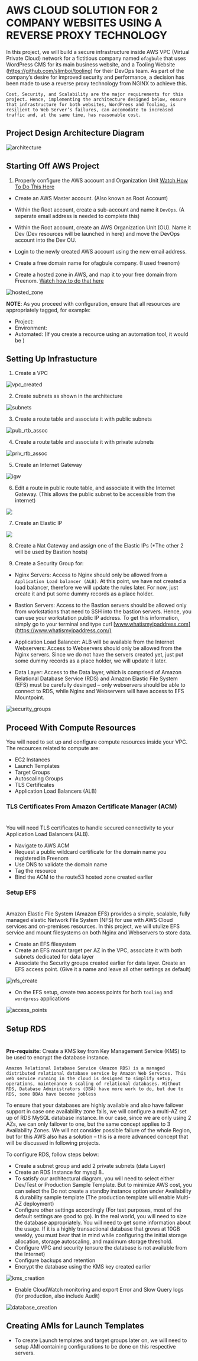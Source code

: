 # AWS CLOUD SOLUTION FOR 2 COMPANY WEBSITES USING A REVERSE PROXY TECHNOLOGY

In this project, we will build a secure infrastructure inside AWS VPC (Virtual Private Cloud) network for a fictitious company named `ofagbule` that uses WordPress CMS for its main business website, and a Tooling Website (https://github.com/slimboi/tooling) for their DevOps team. As part of the company’s desire for improved security and performance, a decision has been made to use a reverse proxy technology from NGINX to achieve this.

`Cost, Security, and Scalability are the major requirements for this project. Hence, implementing the architecture designed below, ensure that infrastructure for both websites, WordPress and Tooling, is resilient to Web Server’s failures, can accomodate to increased traffic and, at the same time, has reasonable cost.`

## Project Design Architecture Diagram

![architecture](./img/1.architecture.PNG)

## Starting Off AWS Project

1. Properly configure the AWS account and Organization Unit [Watch How To Do This Here](https://youtu.be/9PQYCc_20-Q)
   
- Create an AWS Master account. (Also known as Root Account)
- Within the Root account, create a sub-account and name it `DevOps`. (A seperate email address is needed to complete this)
- Within the Root account, create an AWS Organization Unit (OU). Name it Dev (Dev resources will be launched in here) and move the DevOps account into the Dev OU.
- Login to the newly created AWS account using the new email address.
- Create a free domain name for ofagbule company. (I used freenom)

- Create a hosted zone in AWS, and map it to your free domain from Freenom. [Watch how to do that here](https://youtu.be/IjcHp94Hq8A)

![hosted_zone](./img/2.hosted_zone.png)

**NOTE**: As you proceed with configuration, ensure that all resources are appropriately tagged, for example:

- Project: <ofagbule>
- Environment: <dev>
- Automated: <No> (If you create a recource using an automation tool, it would be <Yes>)

## Setting Up Infrastucture

1. Create a VPC

![vpc_created](./img/3.vpc_creation.png)

2. Create subnets as shown in the architecture

![subnets](./img/4.subnets_creation.png)

3. Create a route table and associate it with public subnets

![pub_rtb_assoc](./img/6.priv_rtb_assoc.png)

4. Create a route table and associate it with private subnets

![priv_rtb_assoc](./img/7.pub_rtb_assoc.png)

5. Create an Internet Gateway

![igw](./img/8.internet_gateway.png)

6. Edit a route in public route table, and associate it with the Internet Gateway. (This allows the public subnet to be accessible from the internet)
   
![](./img/9.pub_with_igw.png)

7. Create an Elastic IP

![](./img/7.nat_eip.png)

8. Create a Nat Gateway and assign one of the Elastic IPs (*The other 2 will be used by Bastion hosts)

9. Create a Security Group for:

- Nginx Servers: Access to Nginx should only be allowed from a `Application Load balancer (ALB)`. At this point, we have not created a load balancer, therefore we will update the rules later. For now, just create it and put some dummy records as a place holder.
  
- Bastion Servers: Access to the Bastion servers should be allowed only from workstations that need to SSH into the bastion servers. Hence, you can use your workstation public IP address. To get this information, simply go to your terminal and type curl [www.whatismyipaddress.com](https://www.whatismyipaddress.com/)
  
- Application Load Balancer: ALB will be available from the Internet
Webservers: Access to Webservers should only be allowed from the Nginx servers. Since we do not have the servers created yet, just put some dummy records as a place holder, we will update it later.

- Data Layer: Access to the Data layer, which is comprised of Amazon Relational Database Service (RDS) and Amazon Elastic File System (EFS) must be carefully desinged – only webservers should be able to connect to RDS, while Nginx and Webservers will have access to EFS Mountpoint.

![security_groups](./img/10.security_groups.png)

## Proceed With Compute Resources

You will need to set up and configure compute resources inside your VPC. The recources related to compute are:

- EC2 Instances
- Launch Templates
- Target Groups
- Autoscaling Groups
- TLS Certificates
- Application Load Balancers (ALB)
  
### TLS Certificates From Amazon Certificate Manager (ACM)
#

You will need TLS certificates to handle secured connectivity to your Application Load Balancers (ALB).

- Navigate to AWS ACM
- Request a public wildcard certificate for the domain name you registered in Freenom
- Use DNS to validate the domain name
- Tag the resource
- Bind the ACM to the route53 hosted zone created earlier

### Setup EFS
#
Amazon Elastic File System (Amazon EFS) provides a simple, scalable, fully managed elastic Network File System (NFS) for use with AWS Cloud services and on-premises resources. In this project, we will utulize EFS service and mount filesystems on both Nginx and Webservers to store data.

- Create an EFS filesystem
- Create an EFS mount target per AZ in the VPC, associate it with both subnets dedicated for data layer
- Associate the Security groups created earlier for data layer.
Create an EFS access point. (Give it a name and leave all other settings as default)

![nfs_create](./img/11.nfs_creation.png)

- On the EFS setup, create two access points for both `tooling` and `wordpress` applications

![access_points](./img/12.access_points.png)

## Setup RDS
#

**Pre-requisite:** Create a KMS key from Key Management Service (KMS) to be used to encrypt the database instance.

`Amazon Relational Database Service (Amazon RDS) is a managed distributed relational database service by Amazon Web Services. This web service running in the cloud is designed to simplify setup, operations, maintenance & scaling of relational databases. Without RDS, Database Administrators (DBA) have more work to do, but due to RDS, some DBAs have become jobless`

To ensure that your databases are highly available and also have failover support in case one availability zone fails, we will configure a multi-AZ set up of RDS MySQL database instance. In our case, since we are only using 2 AZs, we can only failover to one, but the same concept applies to 3 Availability Zones. We will not consider possible failure of the whole Region, but for this AWS also has a solution – this is a more advanced concept that will be discussed in following projects.

To configure RDS, follow steps below:

- Create a subnet group and add 2 private subnets (data Layer)
- Create an RDS Instance for mysql 8.*.*
- To satisfy our architectural diagram, you will need to select either Dev/Test or Production Sample Template. But to minimize AWS cost, you can select the Do not create a standby instance option under Availability & durability sample template (The production template will enable Multi-AZ deployment)
- Configure other settings accordingly (For test purposes, most of the default settings are good to go). In the real world, you will need to size the database appropriately. You will need to get some information about the usage. If it is a highly transactional database that grows at 10GB weekly, you must bear that in mind while configuring the initial storage allocation, storage autoscaling, and maximum storage threshold.
- Configure VPC and security (ensure the database is not available from the Internet)
- Configure backups and retention
- Encrypt the database using the KMS key created earlier

![kms_creation](./img/14.rds_kms.png)

- Enable CloudWatch monitoring and export Error and Slow Query logs (for production, also include Audit)

![database_creation](./img/13.db_creation.png)

## Creating AMIs for Launch Templates

- To create Launch templates and target groups later on, we will need to setup AMI containing configurations to be done on this respective servers.


